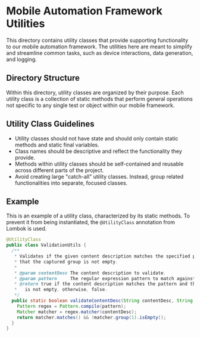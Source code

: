 # Mobile Automation Framework Utilities

This directory contains utility classes that provide supporting functionality to our mobile automation framework. The utilities here are meant to simplify and streamline common tasks, such as device interactions, data generation, and logging.

## Directory Structure

Within this directory, utility classes are organized by their purpose. Each utility class is a collection of static methods that perform general operations not specific to any single test or object within our mobile framework.

## Utility Class Guidelines

- Utility classes should not have state and should only contain static methods and static final variables.
- Class names should be descriptive and reflect the functionality they provide.
- Methods within utility classes should be self-contained and reusable across different parts of the project.
- Avoid creating large "catch-all" utility classes. Instead, group related functionalities into separate, focused classes.

## Example

This is an example of a utility class, characterized by its static methods. To prevent it from being instantiated, the `@UtilityClass` annotation from Lombok is used.


```java
@UtilityClass
public class ValidationUtils {
  /**
   * Validates if the given content description matches the specified pattern and ensures
   * that the captured group is not empty.
   *
   * @param contentDesc The content description to validate.
   * @param pattern     The regular expression pattern to match against.
   * @return true if the content description matches the pattern and the captured group
   *   is not empty, otherwise, false.
   */
  public static boolean validateContentDesc(String contentDesc, String pattern) {
    Pattern regex = Pattern.compile(pattern);
    Matcher matcher = regex.matcher(contentDesc);
    return matcher.matches() && !matcher.group(1).isEmpty();
  }
}
```